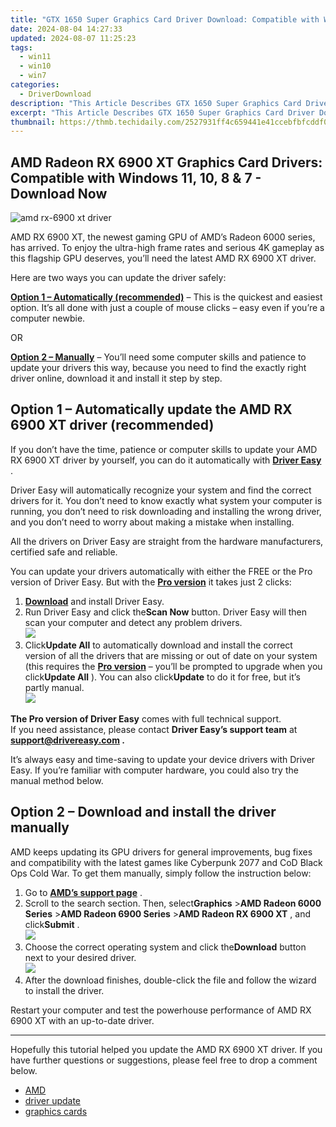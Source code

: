 ```yaml
---
title: "GTX 1650 Super Graphics Card Driver Download: Compatible with Windows 10 and 11"
date: 2024-08-04 14:27:33
updated: 2024-08-07 11:25:23
tags:
  - win11
  - win10
  - win7
categories:
  - DriverDownload
description: "This Article Describes GTX 1650 Super Graphics Card Driver Download: Compatible with Windows 10 and 11"
excerpt: "This Article Describes GTX 1650 Super Graphics Card Driver Download: Compatible with Windows 10 and 11"
thumbnail: https://thmb.techidaily.com/2527931ff4c659441e41ccebfbfcddf054977d94a39490ac9b4d8ff28e70d8e5.jfif
---
```


## AMD Radeon RX 6900 XT Graphics Card Drivers: Compatible with Windows 11, 10, 8 & 7 - Download Now

![amd rx-6900 xt driver](https://images.drivereasy.com/wp-content/uploads/2020/12/amd-rx-6900xt-driver.jpg)

 AMD RX 6900 XT, the newest gaming GPU of AMD’s Radeon 6000 series, has arrived. To enjoy the ultra-high frame rates and serious 4K gameplay as this flagship GPU deserves, you’ll need the latest AMD RX 6900 XT driver.

Here are two ways you can update the driver safely:

**[Option 1 – Automatically (recommended)](https://www.drivereasy.com/knowledge/download-amd-rx-6900-xt-driver-for-windows-7-8-10/#option1)**  – This is the quickest and easiest option. It’s all done with just a couple of mouse clicks – easy even if you’re a computer newbie.

OR

**[Option 2 – Manually](https://tools.techidaily.com/drivereasy/download/)**  – You’ll need some computer skills and patience to update your drivers this way, because you need to find the exactly right driver online, download it and install it step by step.

## Option 1 – Automatically update the AMD RX 6900 XT driver (recommended)

 If you don’t have the time, patience or computer skills to update your AMD RX 6900 XT driver by yourself, you can do it automatically with **[Driver Easy](https://tools.techidaily.com/drivereasy/download/)**  .

 Driver Easy will automatically recognize your system and find the correct drivers for it. You don’t need to know exactly what system your computer is running, you don’t need to risk downloading and installing the wrong driver, and you don’t need to worry about making a mistake when installing.

 All the drivers on Driver Easy are straight from the hardware manufacturers, certified safe and reliable.

 You can update your drivers automatically with either the FREE or the Pro version of Driver Easy. But with the **[Pro version](https://tools.techidaily.com/drivereasy/download/)**  it takes just 2 clicks:

1. **[Download](https://tools.techidaily.com/drivereasy/download/)**  and install Driver Easy.
2. Run Driver Easy and click the**Scan Now** button. Driver Easy will then scan your computer and detect any problem drivers.  
![](https://images.drivereasy.com/wp-content/uploads/2020/12/de-1-1-2.jpg)
3. Click**Update All** to automatically download and install the correct version of all the drivers that are missing or out of date on your system (this requires the **[Pro version](https://tools.techidaily.com/drivereasy/download/)**  – you’ll be prompted to upgrade when you click**Update All** ). You can also click**Update** to do it for free, but it’s partly manual.  
![](https://images.drivereasy.com/wp-content/uploads/2020/12/de-6900xt.jpg)

**The Pro version of Driver Easy** comes with full technical support.  
 If you need assistance, please contact **Driver Easy’s support team** at **[support@drivereasy.com](https://tools.techidaily.com/drivereasy/download/) .**

 It’s always easy and time-saving to update your device drivers with Driver Easy. If you’re familiar with computer hardware, you could also try the manual method below.

## Option 2 – Download and install the driver manually

 AMD keeps updating its GPU drivers for general improvements, bug fixes and compatibility with the latest games like Cyberpunk 2077 and CoD Black Ops Cold War. To get them manually, simply follow the instruction below:

1. Go to **[AMD’s support page](https://www.amd.com/en/support)**  .
2. Scroll to the search section. Then, select**Graphics** \>**AMD Radeon 6000 Series** \>**AMD Radeon 6900 Series** \>**AMD Radeon RX 6900 XT** , and click**Submit** .  
![](https://images.drivereasy.com/wp-content/uploads/2020/12/amd-6900xt-1.jpg)
3. Choose the correct operating system and click the**Download** button next to your desired driver.  
![](https://images.drivereasy.com/wp-content/uploads/2020/12/amd-6900xt-2.jpg)
4. After the download finishes, double-click the file and follow the wizard to install the driver.

 Restart your computer and test the powerhouse performance of AMD RX 6900 XT with an up-to-date driver.

---

 Hopefully this tutorial helped you update the AMD RX 6900 XT driver. If you have further questions or suggestions, please feel free to drop a comment below.

* [AMD](https://tools.techidaily.com/drivereasy/download/)
* [driver update](https://tools.techidaily.com/drivereasy/download/)
* [graphics cards](https://tools.techidaily.com/drivereasy/download/)

<ins class="adsbygoogle"
     style="display:block"
     data-ad-format="autorelaxed"
     data-ad-client="ca-pub-7571918770474297"
     data-ad-slot="1223367746"></ins>



<ins class="adsbygoogle"
     style="display:block"
     data-ad-client="ca-pub-7571918770474297"
     data-ad-slot="8358498916"
     data-ad-format="auto"
     data-full-width-responsive="true"></ins>
